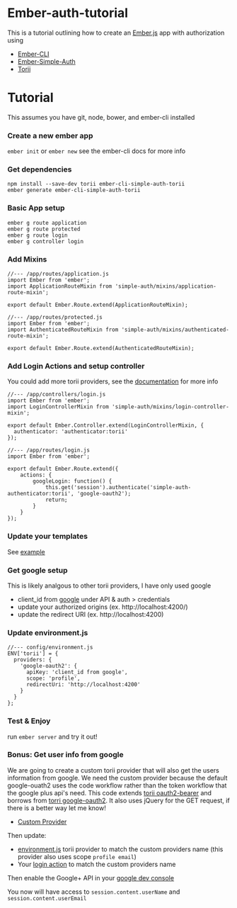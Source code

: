 # Ember-auth-tutorial

This is a tutorial outlining how to create an [Ember.js](http://emberjs.com) app with authorization using

- [Ember-CLI](http://www.ember-cli.com/)
- [Ember-Simple-Auth](https://github.com/simplabs/ember-simple-auth)
- [Torii](https://github.com/Vestorly/torii)


# Tutorial

This assumes you have git, node, bower, and ember-cli installed

### Create a new ember app

`ember init` or `ember new` see the ember-cli docs for more info



### Get dependencies

```
npm install --save-dev torii ember-cli-simple-auth-torii
ember generate ember-cli-simple-auth-torii
```



### Basic App setup

```
ember g route application
ember g route protected
ember g route login
ember g controller login
```



### Add Mixins

```
//--- /app/routes/application.js
import Ember from 'ember';
import ApplicationRouteMixin from 'simple-auth/mixins/application-route-mixin';

export default Ember.Route.extend(ApplicationRouteMixin);
```

```
//--- /app/routes/protected.js
import Ember from 'ember';
import AuthenticatedRouteMixin from 'simple-auth/mixins/authenticated-route-mixin';

export default Ember.Route.extend(AuthenticatedRouteMixin);
```



### Add Login Actions and setup controller

You could add more torii providers, see the [documentation](https://github.com/Vestorly/torii) for more info

```
//--- /app/controllers/login.js
import Ember from 'ember';
import LoginControllerMixin from 'simple-auth/mixins/login-controller-mixin';

export default Ember.Controller.extend(LoginControllerMixin, {
  authenticator: 'authenticator:torii'
});
```

```
//--- /app/routes/login.js
import Ember from 'ember';

export default Ember.Route.extend({
	actions: {
		googleLogin: function() {
			this.get('session').authenticate('simple-auth-authenticator:torii', 'google-oauth2');
			return;
		}
	}
});
```



### Update your templates

See [example](app/templates)



### Get google setup

This is likely analgous to other torii providers, I have only used google
- client_id from [google](https://console.developers.google.com/project) under API & auth > credentials
- update your authorized origins (ex. http://localhost:4200/)
- update the redirect URI (ex. http://localhost:4200)



### Update environment.js

```
//--- config/environment.js
ENV['torii'] = {
  providers: {
    'google-oauth2': {
      apiKey: 'client_id from google',
      scope: 'profile',
      redirectUri: 'http://localhost:4200'
    }
  }
};
```



### Test & Enjoy

run `ember server` and try it out!



### Bonus: Get user info from google

We are going to create a custom torii provider that will also get the users information from google.
We need the custom provider because the default google-ouath2 uses the code workflow rather than the
token workflow that the google plus api's need. This code extends [torii oauth2-bearer](https://github.com/Vestorly/torii/blob/master/lib/torii/providers/oauth2-bearer.js) and borrows from [torri google-oauth2](https://github.com/Vestorly/torii/blob/master/lib/torii/providers/google-oauth2.js). It also uses jQuery for the GET request, if there is a better way let me know!

- [Custom Provider](app/torii-providers/google-token.js)

Then update:

- [environment.js](config/environment.js) torii provider to match the custom providers name (this provider also uses scope `profile email`)
- Your [login action](app/routes/login.js) to match the custom providers name

Then enable the Google+ API in your [google dev console](https://console.developers.google.com/project)

You now will have access to `session.content.userName` and `session.content.userEmail`
